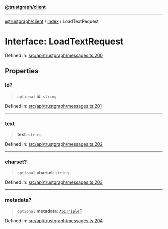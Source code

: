 [**@trustgraph/client**](../../README.md)

***

[@trustgraph/client](../../README.md) / [index](../README.md) / LoadTextRequest

# Interface: LoadTextRequest

Defined in: [src/api/trustgraph/messages.ts:200](https://github.com/trustgraph-ai/trustgraph-ts-client/blob/24d0d0886a310c1fecf9e6fc95cd3a24cf32c92e/src/api/trustgraph/messages.ts#L200)

## Properties

### id?

> `optional` **id**: `string`

Defined in: [src/api/trustgraph/messages.ts:201](https://github.com/trustgraph-ai/trustgraph-ts-client/blob/24d0d0886a310c1fecf9e6fc95cd3a24cf32c92e/src/api/trustgraph/messages.ts#L201)

***

### text

> **text**: `string`

Defined in: [src/api/trustgraph/messages.ts:202](https://github.com/trustgraph-ai/trustgraph-ts-client/blob/24d0d0886a310c1fecf9e6fc95cd3a24cf32c92e/src/api/trustgraph/messages.ts#L202)

***

### charset?

> `optional` **charset**: `string`

Defined in: [src/api/trustgraph/messages.ts:203](https://github.com/trustgraph-ai/trustgraph-ts-client/blob/24d0d0886a310c1fecf9e6fc95cd3a24cf32c92e/src/api/trustgraph/messages.ts#L203)

***

### metadata?

> `optional` **metadata**: [`ApiTriple`](ApiTriple.md)[]

Defined in: [src/api/trustgraph/messages.ts:204](https://github.com/trustgraph-ai/trustgraph-ts-client/blob/24d0d0886a310c1fecf9e6fc95cd3a24cf32c92e/src/api/trustgraph/messages.ts#L204)
